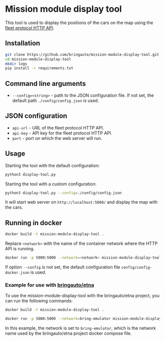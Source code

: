 # Mission module display tool

This tool is used to display the positions of the cars on the map using the [fleet protocol HTTP API](https://github.com/bringauto/fleet-protocol-http-api).

## Installation

```bash
git clone https://github.com/bringauto/mission-module-display-tool.git
cd mission-module-display-tool
mkdir logs
pip install -r requirements.txt
```

## Command line arguments

* `--config=<string>` - path to the JSON configuration file. If not set, the default path `./config/config.json` is used.

## JSON configuration

* `api-url` - URL of the fleet protocol HTTP API.
* `api-key` - API key for the fleet protocol HTTP API.
* `port` - port on which the web server will run.

## Usage

Starting the tool with the default configuration:

```bash
python3 display-tool.py
```

Starting the tool with a custom configuration:

```bash
python3 display-tool.py --config=./config/config.json
```

It will start web server on `http://localhost:5000/` and display the map with the cars.

## Running in docker

```bash
docker build -t mission-module-display-tool .
```

Replace `<network>` with the name of the container network where the HTTP API is running.

```bash
docker run -p 5000:5000 --network=<network> mission-module-display-tool --config=config/config-docker.json
```

If option `--config` is not set, the default configuration file `config/config-docker.json` is used.

### Example for use with [bringauto/etna](https://github.com/bringauto/etna)

To use the mission-module-display-tool with the bringauto/etna project, you can run the following commands:

```bash
docker build -t mission-module-display-tool .
```

```bash
docker run -p 5000:5000 --network=bring-emulator mission-module-display-tool --config=config/config-docker.json
```

In this example, the network is set to `bring-emulator`, which is the network name used by the bringauto/etna project docker compose file.
